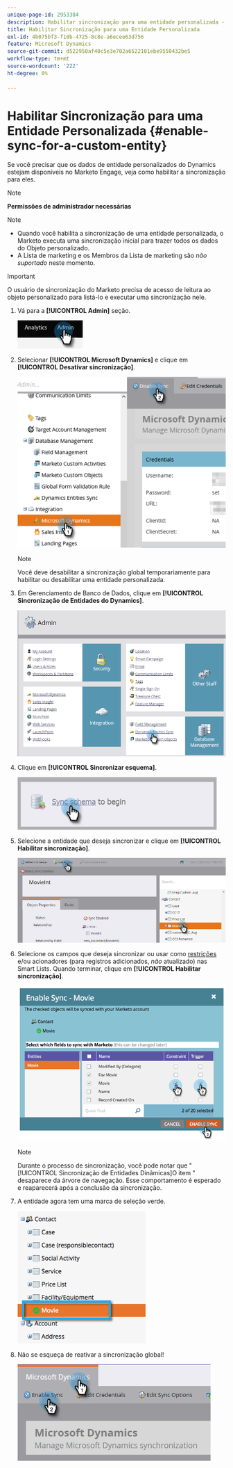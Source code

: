 ```yaml
---
unique-page-id: 2953384
description: Habilitar sincronização para uma entidade personalizada - Documentação do Marketo - Documentação do produto
title: Habilitar Sincronização para uma Entidade Personalizada
exl-id: 4b075bf3-f10b-4725-8c8e-a6ecee63d756
feature: Microsoft Dynamics
source-git-commit: d522950af40c5e3e702a6522101ebe9550432be5
workflow-type: tm+mt
source-wordcount: '222'
ht-degree: 0%

---
```


# Habilitar Sincronização para uma Entidade Personalizada {#enable-sync-for-a-custom-entity}

Se você precisar que os dados de entidade personalizados do Dynamics estejam disponíveis no Marketo Engage, veja como habilitar a sincronização para eles.

>[!NOTE]
>
>**Permissões de administrador necessárias**

>[!NOTE]
>
>* Quando você habilita a sincronização de uma entidade personalizada, o Marketo executa uma sincronização inicial para trazer todos os dados do Objeto personalizado.
>* A Lista de marketing e os Membros da Lista de marketing são _não suportado_ neste momento.

>[!IMPORTANT]
>
>O usuário de sincronização do Marketo precisa de acesso de leitura ao objeto personalizado para listá-lo e executar uma sincronização nele.

1. Vá para a **[!UICONTROL Admin]** seção.

   ![](assets/enable-sync-for-a-custom-entity-1.png)

1. Selecionar **[!UICONTROL Microsoft Dynamics]** e clique em **[!UICONTROL Desativar sincronização]**.

   ![](assets/enable-sync-for-a-custom-entity-2.png)

   >[!NOTE]
   >
   >Você deve desabilitar a sincronização global temporariamente para habilitar ou desabilitar uma entidade personalizada.

1. Em Gerenciamento de Banco de Dados, clique em **[!UICONTROL Sincronização de Entidades do Dynamics]**.

   ![](assets/enable-sync-for-a-custom-entity-3.png)

1. Clique em **[!UICONTROL Sincronizar esquema]**.

   ![](assets/enable-sync-for-a-custom-entity-4.png)

1. Selecione a entidade que deseja sincronizar e clique em **[!UICONTROL Habilitar sincronização]**.

   ![](assets/enable-sync-for-a-custom-entity-5.png)

1. Selecione os campos que deseja sincronizar ou usar como [restrições](/help/marketo/product-docs/core-marketo-concepts/smart-lists-and-static-lists/using-smart-lists/add-a-constraint-to-a-smart-list-filter.md) e/ou acionadores (para registros adicionados, _não_ atualizado) nas Smart Lists. Quando terminar, clique em **[!UICONTROL Habilitar sincronização]**.

   ![](assets/enable-sync-for-a-custom-entity-6.png)

   >[!NOTE]
   >
   >Durante o processo de sincronização, você pode notar que &quot;[!UICONTROL Sincronização de Entidades Dinâmicas]O item &quot; desaparece da árvore de navegação. Esse comportamento é esperado e reaparecerá após a conclusão da sincronização.

1. A entidade agora tem uma marca de seleção verde.

   ![](assets/enable-sync-for-a-custom-entity-7.png)

1. Não se esqueça de reativar a sincronização global!

   ![](assets/enable-sync-for-a-custom-entity-8.png)
